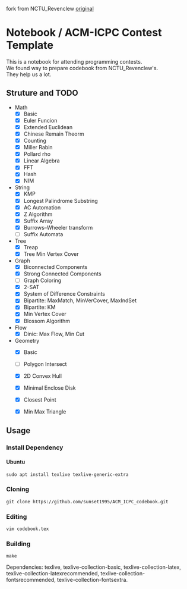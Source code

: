 fork from NCTU\_Revenclew [original](https://github.com/lnishan/Notebook)  

# Notebook / ACM-ICPC Contest Template
This is a notebook for attending programming contests.  
We found way to prepare codebook from NCTU\_Revenclew's.  
They help us a lot.  


## Struture and TODO
* Math
  - [x] Basic
  - [x] Euler Funcion
  - [x] Extended Euclidean
  - [x] Chinese Remain Theorm
  - [x] Counting
  - [x] Miller Rabin
  - [x] Pollard rho
  - [x] Linear Algebra
  - [x] FFT
  - [x] Hash
  - [x] NIM
* String
  - [x] KMP
  - [x] Longest Palindrome Substring
  - [x] AC Automation
  - [x] Z Algorithm
  - [x] Suffix Array
  - [x] Burrows–Wheeler transform
  - [ ] Suffix Automata
* Tree
  - [x] Treap
  - [x] Tree Min Vertex Cover
* Graph
  - [x] Biconnected Components
  - [x] Strong Connected Components
  - [ ] Graph Coloring
  - [x] 2-SAT
  - [x] System of Difference Constraints
  - [x] Bipartite: MaxMatch, MinVerCover, MaxIndSet
  - [x] Bipartite: KM
  - [x] Min Vertex Cover
  - [x] Blossom Algorithm
* Flow
  - [x] Dinic: Max Flow, Min Cut
* Geometry
  - [x] Basic
  - [ ] Polygon Intersect
  - [x] 2D Convex Hull
  - [x] Minimal Enclose Disk
  - [x] Closest Point
  - [x] Min Max Triangle


## Usage

### Install Dependency
#### Ubuntu
```
sudo apt install texlive texlive-generic-extra
```

### Cloning
```
git clone https://github.com/sunset1995/ACM_ICPC_codebook.git
```

### Editing
```
vim codebook.tex
```

### Building
```
make
```
Dependencies: texlive, texlive-collection-basic, texlive-collection-latex, texlive-collection-latexrecommended, texlive-collection-fontsrecommended, texlive-collection-fontsextra.
